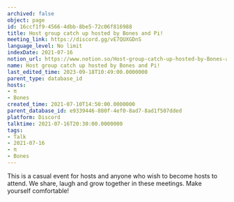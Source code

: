 ```yaml
---
archived: false
object: page
id: 16ccf1f9-4566-4dbb-8be5-72c06f816988
title: Host group catch up hosted by Bones and Pi!
meeting_link: https://discord.gg/vE7QUXGDnS
language_level: No limit
indexDate: 2021-07-16
notion_url: https://www.notion.so/Host-group-catch-up-hosted-by-Bones-and-Pi-16ccf1f945664dbb8be572c06f816988
name: Host group catch up hosted by Bones and Pi!
last_edited_time: 2023-09-18T10:49:00.0000000
parent_type: database_id
hosts:
- π
- Bones
created_time: 2021-07-10T14:50:00.0000000
parent_database_id: e9339446-880f-4ef0-8ad7-8ad1f507dded
platform: Discord
talktime: 2021-07-16T20:30:00.0000000
tags:
- Talk
- 2021-07-16
- π
- Bones
---
```


This is a casual event for hosts and anyone who wish to become hosts to attend.  We share, laugh and grow together in these meetings.  Make yourself comfortable!






